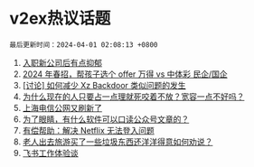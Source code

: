 # v2ex热议话题

`最后更新时间：2024-04-01 02:08:13 +0800`

1. [入职新公司后有点抑郁](https://www.v2ex.com/t/1028530)
1. [2024 年春招，帮孩子选个 offer 万得 vs 中体彩 民企/国企](https://www.v2ex.com/t/1028501)
1. [[讨论] 如何减少 Xz Backdoor 类似问题的发生](https://www.v2ex.com/t/1028563)
1. [为什么现在的人只要占一点理就死咬着不放？宽容一点不好吗？](https://www.v2ex.com/t/1028524)
1. [上海电信公网又刷新了](https://www.v2ex.com/t/1028494)
1. [为了眼睛，有什么软件可以口读公众号文章的？](https://www.v2ex.com/t/1028497)
1. [有偿帮助：解决 Netflix 无法登入问题](https://www.v2ex.com/t/1028603)
1. [老人出去旅游买了一些垃圾东西还洋洋得意如何劝说？](https://www.v2ex.com/t/1028592)
1. [飞书工作体验谈](https://www.v2ex.com/t/1028575)

